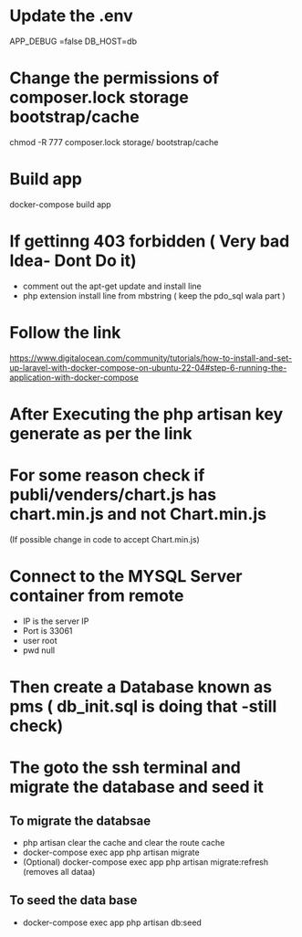 # Update the .env
APP_DEBUG =false
DB_HOST=db

# Change the permissions of composer.lock storage bootstrap/cache
chmod -R 777 composer.lock storage/ bootstrap/cache

# Build app
docker-compose build app

# If gettinng 403 forbidden ( Very bad Idea- Dont Do it)
- comment out the apt-get update and install line
- php extension install line from mbstring ( keep the pdo_sql wala part )

# Follow the link
https://www.digitalocean.com/community/tutorials/how-to-install-and-set-up-laravel-with-docker-compose-on-ubuntu-22-04#step-6-running-the-application-with-docker-compose

# After Executing the php artisan key generate as per the link

# For some reason check if publi/venders/chart.js has chart.min.js and not Chart.min.js
(If possible change in code to accept Chart.min.js)

# Connect to the MYSQL Server container from remote
- IP is the server IP
- Port is 33061
- user root
- pwd null

# Then create a Database known as pms ( db_init.sql is doing that -still check)

# The goto the ssh terminal and migrate the database and seed it
## To migrate the databsae 
- php artisan clear the cache and clear the route cache
- docker-compose exec app php artisan migrate
- (Optional) docker-compose exec app php artisan migrate:refresh (removes all dataa)

## To seed the data base
- docker-compose exec app php artisan db:seed
